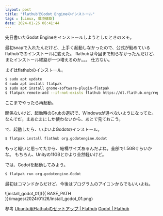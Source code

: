 ```yaml
---
layout: post
title: "flathubでGodot Engineのインストール"
tags : [Linux, 環境構築]
date: 2024-01-26 06:41:44
---
```


先日書いたGodot Engineをインストールしようとしたときのメモ。

最初snapで入れたんだけど、上手く起動しなかったので、公式が勧めているflathubでのインストールに変えた。
flathubは今回まで知らなかったんだけど、またインストール経路が一つ増えるのか。。。
仕方ない。

まずはflathubのインストール。


```bash
$ sudo apt update
$ sudo apt install flatpak
$ sudo apt install gnome-software-plugin-flatpak
$ flatpak remote-add --if-not-exists flathub https://dl.flathub.org/repo/flathub.flatpakrepo
```

ここまでやったら再起動。

関係ないけど、起動時のGrubの選択で、Windowsが選べないようになってた。
なんでだ。まあたまにしか使わないから、あとで見ておこう。


で、起動したら、いよいよGodotのインストール。


```bash
$ flatpak install flathub org.godotengine.Godot
```

もっと軽いと思ってたから、結構サイズあるんだよね。全部で1.5GBぐらいかな。
もちろん、Unityの11GBとかより全然軽いけど。


では、Godotを起動してみよう。

```bash
$ flatpak run org.godotengine.Godot
```

最初はコマンドからだけど、今後はプログラムのアイコンからでもいいよね。


![install_godot_01]({{ BASE_PATH }}/images/2024/01/26/install_godot_01.png)





参考
[Ubuntu用Flathubのセットアップ &#124; Flathub](https://flathub.org/ja/setup/Ubuntu)
[Godot &#124; Flathub](https://flathub.org/ja/apps/org.godotengine.Godot)



